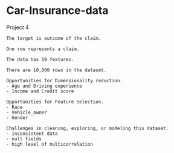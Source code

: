 # Car-Insurance-data
Project 4

    The target is outcome of the claim.
    
    One row represents a claim.
    
    The data has 19 features.
    
    There are 10,000 rows in the dataset.
    
    Opportunities for Dimensionality reduction.
    - Age and Driving experience
    - Income and Credit score

    Opportunities for Feature Selection.
    - Race
    - Vehicle_owner
    - Gender
    
    Challenges in cleaning, exploring, or modeling this dataset.
    - inconsistent data
    - null fields 
    - high level of multicorrelation
